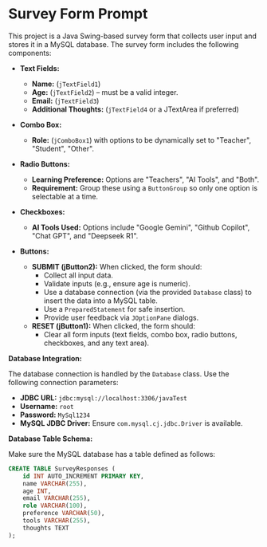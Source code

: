 # Survey Form Prompt

This project is a Java Swing-based survey form that collects user input and stores it in a MySQL database. The survey form includes the following components:

-   **Text Fields:**

    -   **Name:** (`jTextField1`)
    -   **Age:** (`jTextField2`) – must be a valid integer.
    -   **Email:** (`jTextField3`)
    -   **Additional Thoughts:** (`jTextField4` or a JTextArea if preferred)

-   **Combo Box:**

    -   **Role:** (`jComboBox1`) with options to be dynamically set to "Teacher", "Student", "Other".

-   **Radio Buttons:**

    -   **Learning Preference:** Options are "Teachers", "AI Tools", and "Both".
    -   **Requirement:** Group these using a `ButtonGroup` so only one option is selectable at a time.

-   **Checkboxes:**

    -   **AI Tools Used:** Options include "Google Gemini", "Github Copilot", "Chat GPT", and "Deepseek R1".

-   **Buttons:**
    -   **SUBMIT (jButton2):** When clicked, the form should:
        -   Collect all input data.
        -   Validate inputs (e.g., ensure age is numeric).
        -   Use a database connection (via the provided `Database` class) to insert the data into a MySQL table.
        -   Use a `PreparedStatement` for safe insertion.
        -   Provide user feedback via `JOptionPane` dialogs.
    -   **RESET (jButton1):** When clicked, the form should:
        -   Clear all form inputs (text fields, combo box, radio buttons, checkboxes, and any text area).

**Database Integration:**

The database connection is handled by the `Database` class. Use the following connection parameters:

-   **JDBC URL:** `jdbc:mysql://localhost:3306/javaTest`
-   **Username:** `root`
-   **Password:** `MySql1234`
-   **MySQL JDBC Driver:** Ensure `com.mysql.cj.jdbc.Driver` is available.

**Database Table Schema:**

Make sure the MySQL database has a table defined as follows:

```sql
CREATE TABLE SurveyResponses (
    id INT AUTO_INCREMENT PRIMARY KEY,
    name VARCHAR(255),
    age INT,
    email VARCHAR(255),
    role VARCHAR(100),
    preference VARCHAR(50),
    tools VARCHAR(255),
    thoughts TEXT
);
```
